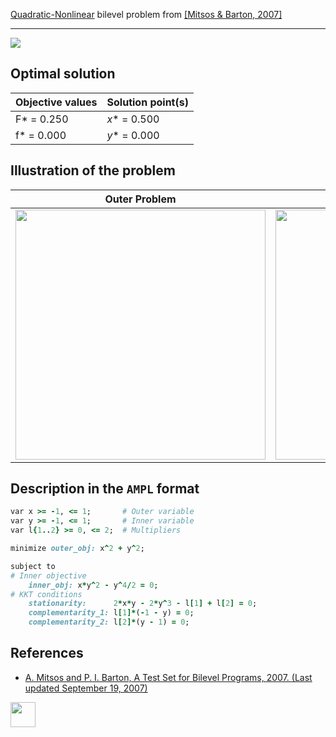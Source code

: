 [Quadratic-Nonlinear](/BASBLib/QP-NLP-problems) bilevel problem from [\[Mitsos & Barton, 2007\]][Mitsos & Barton, 2007]

---

![](https://github.com/basblsolver/BASBLib/wiki/images/mb_2007_18_eq.jpg)

## Optimal solution

Objective values   | Solution point(s) |
------------------ | ----------------- |
F* = 0.250         | _x_* = 0.500      |
f* = 0.000         | _y_* = 0.000      |

## Illustration of the problem

Outer Problem    | Inner Problem    |
---------------- | ---------------- |
<img src="https://github.com/basblsolver/BASBLib/wiki/images/mb_2007_18_outer.jpg" width="400"> | <img src="https://github.com/basblsolver/BASBLib/wiki/images/mb_2007_18_inner.jpg" width="400"> |

## Description in the `AMPL` format

```ruby
var x >= -1, <= 1;       # Outer variable
var y >= -1, <= 1;       # Inner variable
var l{1..2} >= 0, <= 2;  # Multipliers

minimize outer_obj: x^2 + y^2;

subject to
# Inner objective
    inner_obj: x*y^2 - y^4/2 = 0;
# KKT conditions
    stationarity:      2*x*y - 2*y^3 - l[1] + l[2] = 0;
    complementarity_1: l[1]*(-1 - y) = 0;
    complementarity_2: l[2]*(y - 1) = 0;
```

##  References

 - [A. Mitsos and P. I. Barton, A Test Set for Bilevel Programs, 2007. (Last updated September 19, 2007)](https://www.researchgate.net/publication/228455291_A_test_set_for_bilevel_programs)

[<img src="http://www.interupgrade.com/images/pfeil-backbutton.png" width="40" height="40">](/BASBLib/QP-NLP-problems "Back to summary of QP-NLP bilevel problems")

[Mitsos & Barton, 2007]: https://www.researchgate.net/publication/228455291_A_test_set_for_bilevel_programs